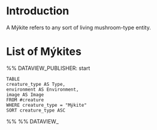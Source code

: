 # Introduction
A Mýkite refers to any sort of living mushroom-type entity.
# List of Mýkites
%% DATAVIEW_PUBLISHER: start
```dataview
TABLE
creature_type AS Type,
environment AS Environment,
image AS Image
FROM #creature
WHERE creature_type = "Mýkite"
SORT creature_type ASC
```
%%
%% DATAVIEW_